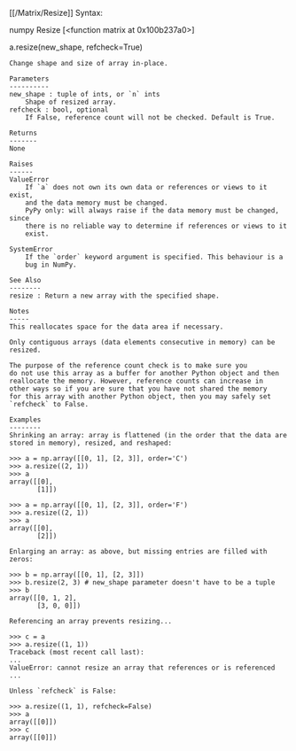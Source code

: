 [[/Matrix/Resize]]
Syntax:

  numpy Resize [<function matrix at 0x100b237a0>]

a.resize(new_shape, refcheck=True)

    Change shape and size of array in-place.

    Parameters
    ----------
    new_shape : tuple of ints, or `n` ints
        Shape of resized array.
    refcheck : bool, optional
        If False, reference count will not be checked. Default is True.

    Returns
    -------
    None

    Raises
    ------
    ValueError
        If `a` does not own its own data or references or views to it exist,
        and the data memory must be changed.
        PyPy only: will always raise if the data memory must be changed, since
        there is no reliable way to determine if references or views to it
        exist.

    SystemError
        If the `order` keyword argument is specified. This behaviour is a
        bug in NumPy.

    See Also
    --------
    resize : Return a new array with the specified shape.

    Notes
    -----
    This reallocates space for the data area if necessary.

    Only contiguous arrays (data elements consecutive in memory) can be
    resized.

    The purpose of the reference count check is to make sure you
    do not use this array as a buffer for another Python object and then
    reallocate the memory. However, reference counts can increase in
    other ways so if you are sure that you have not shared the memory
    for this array with another Python object, then you may safely set
    `refcheck` to False.

    Examples
    --------
    Shrinking an array: array is flattened (in the order that the data are
    stored in memory), resized, and reshaped:

    >>> a = np.array([[0, 1], [2, 3]], order='C')
    >>> a.resize((2, 1))
    >>> a
    array([[0],
           [1]])

    >>> a = np.array([[0, 1], [2, 3]], order='F')
    >>> a.resize((2, 1))
    >>> a
    array([[0],
           [2]])

    Enlarging an array: as above, but missing entries are filled with zeros:

    >>> b = np.array([[0, 1], [2, 3]])
    >>> b.resize(2, 3) # new_shape parameter doesn't have to be a tuple
    >>> b
    array([[0, 1, 2],
           [3, 0, 0]])

    Referencing an array prevents resizing...

    >>> c = a
    >>> a.resize((1, 1))
    Traceback (most recent call last):
    ...
    ValueError: cannot resize an array that references or is referenced ...

    Unless `refcheck` is False:

    >>> a.resize((1, 1), refcheck=False)
    >>> a
    array([[0]])
    >>> c
    array([[0]])